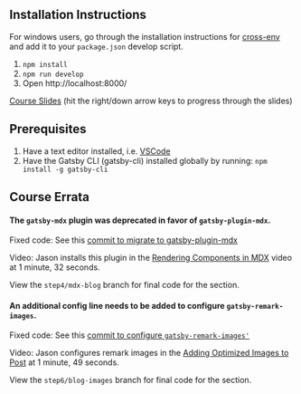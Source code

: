 ## Installation Instructions

For windows users, go through the installation instructions for [cross-env](https://github.com/kentcdodds/cross-env) and add it to your `package.json` develop script.

1. `npm install`
1. `npm run develop`
1. Open http://localhost:8000/

[Course Slides](https://jlengstorf.github.io/presentations/workshop-gatsby-mdx-blog/#/) (hit the right/down arrow keys to progress through the slides)

## Prerequisites

1. Have a text editor installed, i.e. [VSCode](https://code.visualstudio.com/)
2. Have the Gatsby CLI (gatsby-cli) installed globally by running:
   `npm install -g gatsby-cli`

## Course Errata

#### The `gatsby-mdx` plugin was deprecated in favor of `gatsby-plugin-mdx`.

Fixed code: See this [commit to migrate to gatsby-plugin-mdx](https://github.com/FrontendMasters/gatsby-intro/commit/fe9aae6255cc1749205f95e8ca6698476f992a61)

Video: Jason installs this plugin in the [Rendering Components in MDX](https://frontendmasters.com/courses/gatsby/rendering-components-in-mdx/) video at 1 minute, 32 seconds.

View the `step4/mdx-blog` branch for final code for the section.

#### An additional config line needs to be added to configure `gatsby-remark-images`.

Fixed code: See this [commit to configure `gatsby-remark-images'`](https://github.com/FrontendMasters/gatsby-intro/commit/932de28e17f89888d0826e0b6148a9d9452f95cb)

Video: Jason configures remark images in the [Adding Optimized Images to Post](https://frontendmasters.com/courses/gatsby/adding-optimized-images-to-posts/) at 1 minute, 49 seconds.

View the `step6/blog-images` branch for final code for the section.
